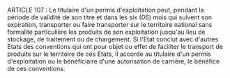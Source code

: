 ARTICLE 107 : Le titulaire d'un permis d'exploitation peut, pendant
la période de validité de son titre et dans les six (06) mois qui
suivent son expiration, transporter ou faire transporter sur le
territoire national sans formalité particulière les produits de son
exploitation jusqu'au lieu de stockage, de traitement ou de chargement.
Si l'Etat conclut avec d'autres Etats des conventions qui ont pour
objet ou effet de faciliter le transport de produits sur le territoire
de ces Etats, il accorde au titulaire d'un permis d'exploitation ou le
bénéficiaire d'une autorisation de carrière, le bénéfice de ces
conventions.